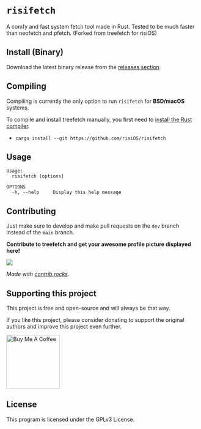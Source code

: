 # `risifetch`

A comfy and fast system fetch tool made in Rust. Tested to be much faster than neofetch and pfetch.
(Forked from treefetch for risiOS)

## Install (Binary)

Download the latest binary release from the [releases section](https://github.com/angelofallars/treefetch/releases).

## Compiling

Compiling is currently the only option to run `risifetch` for **BSD/macOS** systems.

To compile and install treefetch manually, you first need to [install the Rust
compiler](https://www.rust-lang.org/tools/install).

- `cargo install --git https://github.com/risiOS/risifetch`

## Usage

```
Usage:
  risifetch [options]

OPTIONS
  -h, --help     Display this help message
```

## Contributing

Just make sure to develop and make pull requests on the `dev` branch instead of
the `main` branch.

**Contribute to treefetch and get your awesome profile picture displayed here!**

<a href="https://github.com/risiOS/risifetch/graphs/contributors">
  <img src="https://contrib.rocks/image?repo=risiOS/risifetch" />
</a>

*Made with [contrib.rocks](https://contrib.rocks).*

## Supporting this project

This project is free and open-source and will always be that way.

If you like this project, please consider donating to support the original authors and improve this project even further.

<a href="https://www.buymeacoffee.com/angelofallaria" target="_blank"><img src="https://cdn.buymeacoffee.com/buttons/default-orange.png" alt="Buy Me A Coffee" width="140"></a>

## License

This program is licensed under the GPLv3 License.
